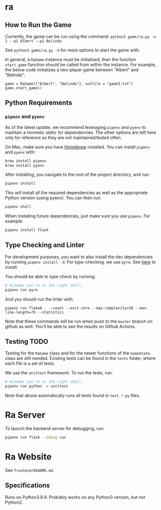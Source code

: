 # ra

## How to Run the Game

Currently, the game can be run using the command: `python3 game/ra.py -n 2 --p1 Albert --p2 Belinda`

See `python3 game/ra.py -h` for more options to start the game with.

In general, a `RaGame` instance must be initialized, then the function `start_game` function should be called from within the instance. For example, the below code initializes a two-player game between "Albert" and "Belinda":

```
game = RaGame(["Albert", "Belinda"], outfile = "game3.txt")
game.start_game()
```

## Python Requirements

### `pipenv` and `pyenv`

As of the latest update, we recommend leveraging `pipenv` and `pyenv` to maintain a hermetic static for dependencies. The other options are left here only for reference as they are not maintained/tested often.

On Mac, make sure you have [Homebrew](https://brew.sh/) installed. You can install `pipenv` and `pyenv` with:

```sh
brew install pipenv
brew install pyenv
````

After installing, you navigate to the root of the project directory, and run:

```sh
pipenv install
```

This will install all the required dependencies as well as the appropriate Python version (using pyenv). You can then run:

```sh
pipenv shell
````

When installing future dependencies, just make sure you use `pipenv`. For example:
```sh
pipenv install flask
```

## Type Checking and Linter

For development purposes, you want to also install the dev dependencies by running `pipenv install -d`. For type-checking, we use `pyre`. See [here](https://pyre-check.org/docs/getting-started/) to install.

You should be able to type check by running:

```sh
# Assumes you're in the right shell.
pipenv run pyre
```

And you should run the linter with:
```
pipenv run flake8 . --count --exit-zero --max-complexity=10 --max-line-length=79 --statistics
```

Note that these commands will be run when push to the `master` branch on github as well. You'll be able to see the results on Github Actions.

## Testing TODO

Testing for the `RaGame` class and for the newer functions of the `GameState` class are still needed. Existing tests can be found in the `tests` folder, where each file is a set of tests.

We use the `unittest` framework. To run the tests, run:

```sh
# Assumes you're in the right shell.
pipenv run python -m unittest
```

Note that above automatically runs all tests found in `test_*.py` files.


# Ra Server

To launch the backend server for debugging, run:
```sh
pipenv run flask --debug run
```

# Ra Website

See `frontend/README.md`.

## Specifications

Runs on Python3.8.9. Probably works on any Python3 version, but not Python2. 
